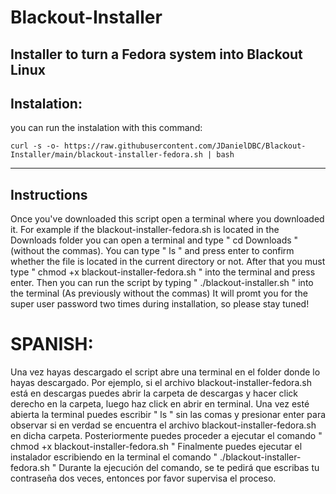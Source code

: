 # Blackout-Installer
Installer to turn a Fedora system into Blackout Linux
---
## Instalation:
you can run the instalation with this command:

```
curl -s -o- https://raw.githubusercontent.com/JDanielDBC/Blackout-Installer/main/blackout-installer-fedora.sh | bash
```

---
## Instructions
Once you've downloaded this script open a terminal where you downloaded it.
For example if the blackout-installer-fedora.sh is located in the Downloads folder 
you can open a terminal and type " cd Downloads " (without the commas).
You can type " ls " and press enter to confirm whether the file is located in the current directory or not.
After that you must type " chmod +x blackout-installer-fedora.sh " into the terminal and press enter.
Then you can run the script by typing " ./blackout-installer.sh " into the terminal (As previously without the commas)
It will promt you for the super user password two times during installation, so please stay tuned!

# SPANISH:
Una vez hayas descargado el script abre una terminal en el folder donde lo hayas descargado.
Por ejemplo, si el archivo blackout-installer-fedora.sh está en descargas puedes 
abrir la carpeta de descargas y hacer click derecho en la carpeta, luego 
haz click en abrir en terminal. Una vez esté abierta la terminal puedes escribir " ls " sin las comas y presionar enter para observar si en verdad
se encuentra el archivo blackout-installer-fedora.sh en dicha carpeta.
Posteriormente puedes proceder a ejecutar el comando " chmod +x blackout-installer-fedora.sh "
Finalmente puedes ejecutar el instalador escribiendo en la terminal el comando " ./blackout-installer-fedora.sh "
Durante la ejecución del comando, se te pedirá que escribas tu contraseña dos veces, entonces por favor supervisa el proceso.
